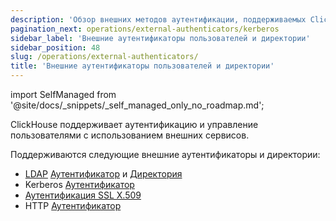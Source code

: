 ```yaml
---
description: 'Обзор внешних методов аутентификации, поддерживаемых ClickHouse'
pagination_next: operations/external-authenticators/kerberos
sidebar_label: 'Внешние аутентификаторы пользователей и директории'
sidebar_position: 48
slug: /operations/external-authenticators/
title: 'Внешние аутентификаторы пользователей и директории'
---
```


import SelfManaged from '@site/docs/_snippets/_self_managed_only_no_roadmap.md';

<SelfManaged />

ClickHouse поддерживает аутентификацию и управление пользователями с использованием внешних сервисов.

Поддерживаются следующие внешние аутентификаторы и директории:

- [LDAP](/operations/external-authenticators/ldap#ldap-external-authenticator) [Аутентификатор](./ldap.md#ldap-external-authenticator) и [Директория](./ldap.md#ldap-external-user-directory)
- Kerberos [Аутентификатор](/operations/external-authenticators/kerberos#kerberos-as-an-external-authenticator-for-existing-users)
- [Аутентификация SSL X.509](/operations/external-authenticators/ssl-x509)
- HTTP [Аутентификатор](./http.md)
